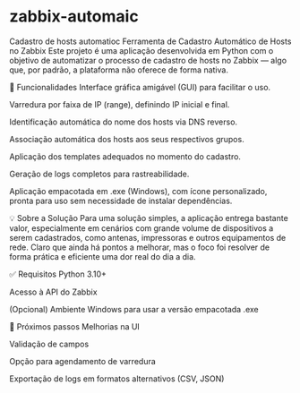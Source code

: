# zabbix-automaic
Cadastro de hosts automatioc
 Ferramenta de Cadastro Automático de Hosts no Zabbix
Este projeto é uma aplicação desenvolvida em Python com o objetivo de automatizar o processo de cadastro de hosts no Zabbix — algo que, por padrão, a plataforma não oferece de forma nativa.

🔧 Funcionalidades
Interface gráfica amigável (GUI) para facilitar o uso.

Varredura por faixa de IP (range), definindo IP inicial e final.

Identificação automática do nome dos hosts via DNS reverso.

Associação automática dos hosts aos seus respectivos grupos.

Aplicação dos templates adequados no momento do cadastro.

Geração de logs completos para rastreabilidade.

Aplicação empacotada em .exe (Windows), com ícone personalizado, pronta para uso sem necessidade de instalar dependências.

💡 Sobre a Solução
Para uma solução simples, a aplicação entrega bastante valor, especialmente em cenários com grande volume de dispositivos a serem cadastrados, como antenas, impressoras e outros equipamentos de rede. Claro que ainda há pontos a melhorar, mas o foco foi resolver de forma prática e eficiente uma dor real do dia a dia.

✅ Requisitos
Python 3.10+

Acesso à API do Zabbix

(Opcional) Ambiente Windows para usar a versão empacotada .exe

🚀 Próximos passos
Melhorias na UI

Validação de campos

Opção para agendamento de varredura

Exportação de logs em formatos alternativos (CSV, JSON)

